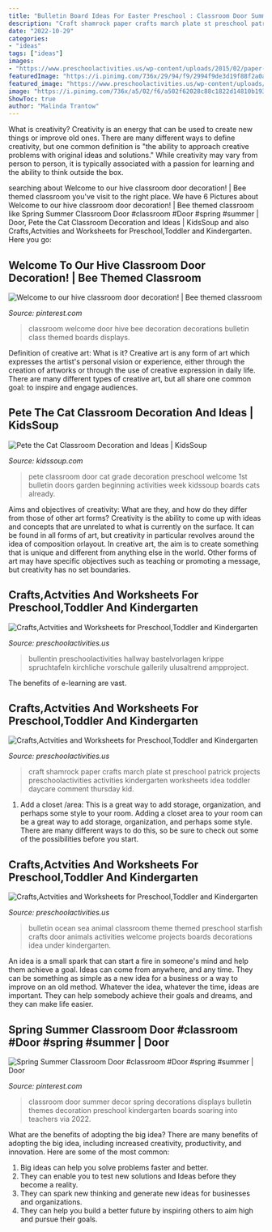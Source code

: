 ```yaml
---
title: "Bulletin Board Ideas For Easter Preschool : Classroom Door Summer Decor Spring Decorations Displays Bulletin Themes Decoration Preschool Kindergarten Boards Soaring Into Teachers Via 2022"
description: "Craft shamrock paper crafts march plate st preschool patrick projects preschoolactivities activities kindergarten worksheets idea toddler daycare comment thursday kid"
date: "2022-10-29"
categories:
- "ideas"
tags: ["ideas"]
images:
- "https://www.preschoolactivities.us/wp-content/uploads/2015/02/paper-plate-shamrock-craft.jpg"
featuredImage: "https://i.pinimg.com/736x/29/94/f9/2994f9de3d19f88f2a0a8e4b95db7e69.jpg"
featured_image: "https://www.preschoolactivities.us/wp-content/uploads/2015/08/sea-animal-bulletin-board.jpg"
image: "https://i.pinimg.com/736x/a5/02/f6/a502f62028c88c1822d14810b193d793--classroom-door-decorations-welcome-to.jpg"
ShowToc: true
author: "Malinda Trantow"
---
```



What is creativity?
Creativity is an energy that can be used to create new things or improve old ones. There are many different ways to define creativity, but one common definition is "the ability to approach creative problems with original ideas and solutions." While creativity may vary from person to person, it is typically associated with a passion for learning and the ability to think outside the box.

	

		
searching about Welcome to our hive classroom door decoration! | Bee themed classroom you've visit to the right place. We have 6 Pictures about Welcome to our hive classroom door decoration! | Bee themed classroom like Spring Summer Classroom Door #classroom #Door #spring #summer | Door, Pete the Cat Classroom Decoration and Ideas | KidsSoup and also Crafts,Actvities and Worksheets for Preschool,Toddler and Kindergarten. Here you go:
		
    
## Welcome To Our Hive Classroom Door Decoration! | Bee Themed Classroom

<img loading=lazy src="https://i.pinimg.com/736x/a5/02/f6/a502f62028c88c1822d14810b193d793--classroom-door-decorations-welcome-to.jpg" onerror="this.onerror=null;this.src='https://tse2.mm.bing.net/th?id=OIP.QI9DtkDP0lTtrCSU5zy4rAHaJ3&amp;pid=15.1';" alt="Welcome to our hive classroom door decoration! | Bee themed classroom">

_Source: pinterest.com_

>classroom welcome door hive bee decoration decorations bulletin class themed boards displays. 

	

Definition of creative art: What is it?
Creative art is any form of art which expresses the artist's personal vision or experience, either through the creation of artworks or through the use of creative expression in daily life. There are many different types of creative art, but all share one common goal: to inspire and engage audiences.

    
## Pete The Cat Classroom Decoration And Ideas | KidsSoup

<img loading=lazy src="http://www.kidssoup.com/sites/default/files/media/Pete-CAt-Door.JPG" onerror="this.onerror=null;this.src='https://tse3.mm.bing.net/th?id=OIP.vBroDdw4GU1fp6pTygfIyQAAAA&amp;pid=15.1';" alt="Pete the Cat Classroom Decoration and Ideas | KidsSoup">

_Source: kidssoup.com_

>pete classroom door cat grade decoration preschool welcome 1st bulletin doors garden beginning activities week kidssoup boards cats already. 

	

Aims and objectives of creativity: What are they, and how do they differ from those of other art forms?
Creativity is the ability to come up with ideas and concepts that are unrelated to what is currently on the surface. It can be found in all forms of art, but creativity in particular revolves around the idea of composition orlayout. In creative art, the aim is to create something that is unique and different from anything else in the world. Other forms of art may have specific objectives such as teaching or promoting a message, but creativity has no set boundaries.

    
## Crafts,Actvities And Worksheets For Preschool,Toddler And Kindergarten

<img loading=lazy src="https://www.preschoolactivities.us/wp-content/uploads/2015/08/fall-tree-bulletin-board-5.jpg" onerror="this.onerror=null;this.src='https://tse3.mm.bing.net/th?id=OIP.dlDnVEIvd0t81M_tK9QfeAHaJ4&amp;pid=15.1';" alt="Crafts,Actvities and Worksheets for Preschool,Toddler and Kindergarten">

_Source: preschoolactivities.us_

>bullentin preschoolactivities hallway bastelvorlagen krippe spruchtafeln kirchliche vorschule gallerily ulusaltrend ampproject. 

	

The benefits of e-learning are vast.

    
## Crafts,Actvities And Worksheets For Preschool,Toddler And Kindergarten

<img loading=lazy src="https://www.preschoolactivities.us/wp-content/uploads/2015/02/paper-plate-shamrock-craft.jpg" onerror="this.onerror=null;this.src='https://tse4.mm.bing.net/th?id=OIP.IeVdsvVGFG3f1JkuLREAXQHaJ4&amp;pid=15.1';" alt="Crafts,Actvities and Worksheets for Preschool,Toddler and Kindergarten">

_Source: preschoolactivities.us_

>craft shamrock paper crafts march plate st preschool patrick projects preschoolactivities activities kindergarten worksheets idea toddler daycare comment thursday kid. 

	

1. Add a closet /area: This is a great way to add storage, organization, and perhaps some style to your room.
Adding a closet area to your room can be a great way to add storage, organization, and perhaps some style. There are many different ways to do this, so be sure to check out some of the possibilities before you start.

    
## Crafts,Actvities And Worksheets For Preschool,Toddler And Kindergarten

<img loading=lazy src="https://www.preschoolactivities.us/wp-content/uploads/2015/08/sea-animal-bulletin-board.jpg" onerror="this.onerror=null;this.src='https://tse4.mm.bing.net/th?id=OIP.mvJhommhq4hQUiqkIpbjMgHaJ4&amp;pid=15.1';" alt="Crafts,Actvities and Worksheets for Preschool,Toddler and Kindergarten">

_Source: preschoolactivities.us_

>bulletin ocean sea animal classroom theme themed preschool starfish crafts door animals activities welcome projects boards decorations idea under kindergarten. 

	

An idea is a small spark that can start a fire in someone's mind and help them achieve a goal. Ideas can come from anywhere, and any time. They can be something as simple as a new idea for a business or a way to improve on an old method. Whatever the idea, whatever the time, ideas are important. They can help somebody achieve their goals and dreams, and they can make life easier.

    
## Spring Summer Classroom Door #classroom #Door #spring #summer | Door

<img loading=lazy src="https://i.pinimg.com/736x/29/94/f9/2994f9de3d19f88f2a0a8e4b95db7e69.jpg" onerror="this.onerror=null;this.src='https://tse3.mm.bing.net/th?id=OIP.9t7TpD5V84FUUklCHpb77AHaJ3&amp;pid=15.1';" alt="Spring Summer Classroom Door #classroom #Door #spring #summer | Door">

_Source: pinterest.com_

>classroom door summer decor spring decorations displays bulletin themes decoration preschool kindergarten boards soaring into teachers via 2022. 

	

What are the benefits of adopting the big idea?
There are many benefits of adopting the big idea, including increased creativity, productivity, and innovation. Here are some of the most common: 
1. Big ideas can help you solve problems faster and better.
2. They can enable you to test new solutions and Ideas before they become a reality. 
3. They can spark new thinking and generate new ideas for businesses and organizations. 
4. They can help you build a better future by inspiring others to aim high and pursue their goals.


